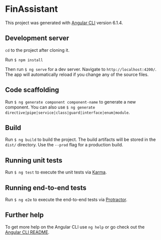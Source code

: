 # FinAssistant

This project was generated with [Angular CLI](https://github.com/angular/angular-cli) version 6.1.4.

## Development server

`cd` to the project after cloning it.

Run `$ npm install` 

Then run `$ ng serve` for a dev server. Navigate to `http://localhost:4200/`. The app will automatically reload if you change any of the source files.

## Code scaffolding

Run `$ ng generate component component-name` to generate a new component. You can also use `$ ng generate directive|pipe|service|class|guard|interface|enum|module`.

## Build

Run `$ ng build` to build the project. The build artifacts will be stored in the `dist/` directory. Use the `--prod` flag for a production build.

## Running unit tests

Run `$ ng test` to execute the unit tests via [Karma](https://karma-runner.github.io).

## Running end-to-end tests

Run `$ ng e2e` to execute the end-to-end tests via [Protractor](http://www.protractortest.org/).

## Further help

To get more help on the Angular CLI use `ng help` or go check out the [Angular CLI README](https://github.com/angular/angular-cli/blob/master/README.md).
